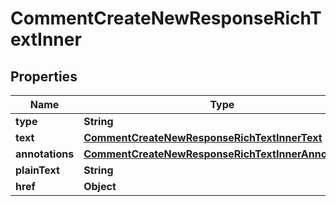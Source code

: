 

# CommentCreateNewResponseRichTextInner


## Properties

| Name | Type | Description | Notes |
|------------ | ------------- | ------------- | -------------|
|**type** | **String** |  |  [optional] |
|**text** | [**CommentCreateNewResponseRichTextInnerText**](CommentCreateNewResponseRichTextInnerText.md) |  |  [optional] |
|**annotations** | [**CommentCreateNewResponseRichTextInnerAnnotations**](CommentCreateNewResponseRichTextInnerAnnotations.md) |  |  [optional] |
|**plainText** | **String** |  |  [optional] |
|**href** | **Object** |  |  [optional] |



